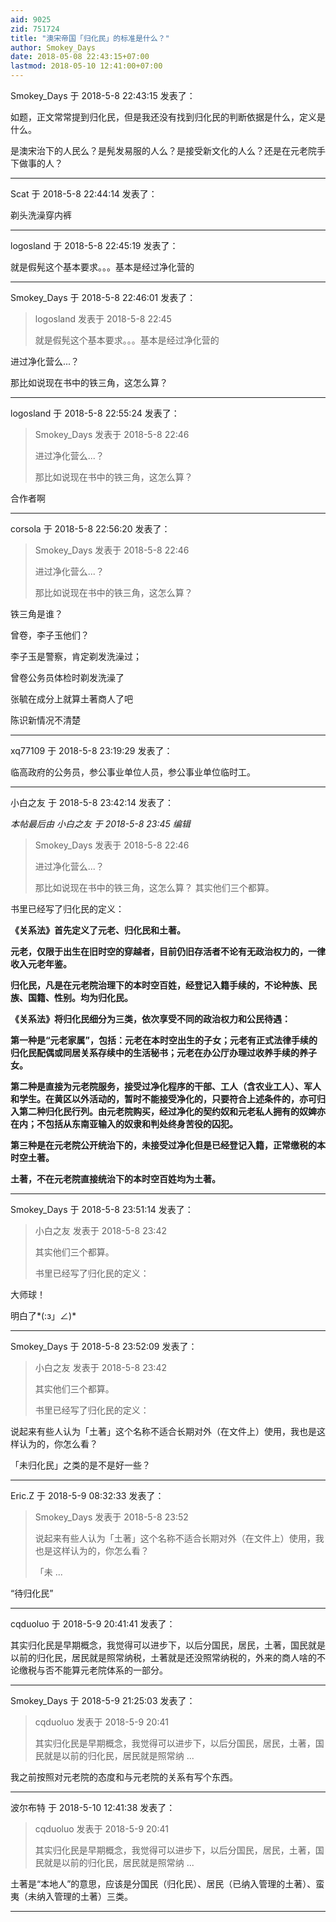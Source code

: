 ```yaml
---
aid: 9025
zid: 751724
title: "澳宋帝国「归化民」的标准是什么？"
author: Smokey_Days
date: 2018-05-08 22:43:15+07:00
lastmod: 2018-05-10 12:41:00+07:00
---
```


Smokey_Days 于 2018-5-8 22:43:15 发表了：

如题，正文常常提到归化民，但是我还没有找到归化民的判断依据是什么，定义是什么。

是澳宋治下的人民么？是髡发易服的人么？是接受新文化的人么？还是在元老院手下做事的人？

---

Scat 于 2018-5-8 22:44:14 发表了：

剃头洗澡穿内裤

---

logosland 于 2018-5-8 22:45:19 发表了：

就是假髡这个基本要求。。。基本是经过净化营的

---

Smokey_Days 于 2018-5-8 22:46:01 发表了：

> logosland 发表于 2018-5-8 22:45
>
> 就是假髡这个基本要求。。。基本是经过净化营的

进过净化营么...？

那比如说现在书中的铁三角，这怎么算？

---

logosland 于 2018-5-8 22:55:24 发表了：

> Smokey_Days 发表于 2018-5-8 22:46
>
> 进过净化营么...？
>
> 那比如说现在书中的铁三角，这怎么算？

合作者啊

---

corsola 于 2018-5-8 22:56:20 发表了：

> Smokey_Days 发表于 2018-5-8 22:46
>
> 进过净化营么...？
>
> 那比如说现在书中的铁三角，这怎么算？

铁三角是谁？

曾卷，李子玉他们？

李子玉是警察，肯定剃发洗澡过；

曾卷公务员体检时剃发洗澡了

张毓在成分上就算土著商人了吧

陈识新情况不清楚

---

xq77109 于 2018-5-8 23:19:29 发表了：

临高政府的公务员，参公事业单位人员，参公事业单位临时工。

---

小白之友 于 2018-5-8 23:42:14 发表了：

_本帖最后由 小白之友 于 2018-5-8 23:45 编辑_

> Smokey_Days 发表于 2018-5-8 22:46
>
> 进过净化营么...？
>
> 那比如说现在书中的铁三角，这怎么算？
> 其实他们三个都算。

书里已经写了归化民的定义：

**《关系法》首先定义了元老、归化民和土著。**

**元老，仅限于出生在旧时空的穿越者，目前仍旧存活者不论有无政治权力的，一律收入元老年鉴。**

**归化民，凡是在元老院治理下的本时空百姓，经登记入籍手续的，不论种族、民族、国籍、性别。均为归化民。**

**《关系法》将归化民细分为三类，依次享受不同的政治权力和公民待遇：**

**第一种是“元老家属”，包括：元老在本时空出生的子女；元老有正式法律手续的归化民配偶或同居关系存续中的生活秘书；元老在办公厅办理过收养手续的养子女。**

**第二种是直接为元老院服务，接受过净化程序的干部、工人（含农业工人）、军人和学生。在黄区以外活动的，暂时不能接受净化的，只要符合上述条件的，亦可归入第二种归化民行列。由元老院购买，经过净化的契约奴和元老私人拥有的奴婢亦在内；不包括从东南亚输入的奴隶和判处终身苦役的囚犯。**

**第三种是在元老院公开统治下的，未接受过净化但是已经登记入籍，正常缴税的本时空土著。**

**土著，不在元老院直接统治下的本时空百姓均为土著。**

---

Smokey_Days 于 2018-5-8 23:51:14 发表了：

> 小白之友 发表于 2018-5-8 23:42
>
> 其实他们三个都算。
>
> 书里已经写了归化民的定义：

大师球！

明白了*(:з」∠)*

---

Smokey_Days 于 2018-5-8 23:52:09 发表了：

> 小白之友 发表于 2018-5-8 23:42
>
> 其实他们三个都算。
>
> 书里已经写了归化民的定义：

说起来有些人认为「土著」这个名称不适合长期对外（在文件上）使用，我也是这样认为的，你怎么看？

「未归化民」之类的是不是好一些？

---

Eric.Z 于 2018-5-9 08:32:33 发表了：

> Smokey_Days 发表于 2018-5-8 23:52
>
> 说起来有些人认为「土著」这个名称不适合长期对外（在文件上）使用，我也是这样认为的，你怎么看？
>
> 「未 ...

“待归化民”

---

cqduoluo 于 2018-5-9 20:41:41 发表了：

其实归化民是早期概念，我觉得可以进步下，以后分国民，居民，土著，国民就是以前的归化民，居民就是照常纳税，土著就是还没照常纳税的，外来的商人啥的不论缴税与否不能算元老院体系的一部分。

---

Smokey_Days 于 2018-5-9 21:25:03 发表了：

> cqduoluo 发表于 2018-5-9 20:41
>
> 其实归化民是早期概念，我觉得可以进步下，以后分国民，居民，土著，国民就是以前的归化民，居民就是照常纳 ...

我之前按照对元老院的态度和与元老院的关系有写个东西。

---

波尔布特 于 2018-5-10 12:41:38 发表了：

> cqduoluo 发表于 2018-5-9 20:41
>
> 其实归化民是早期概念，我觉得可以进步下，以后分国民，居民，土著，国民就是以前的归化民，居民就是照常纳 ...

土著是“本地人”的意思，应该是分国民（归化民）、居民（已纳入管理的土著）、蛮夷（未纳入管理的土著）三类。

---
